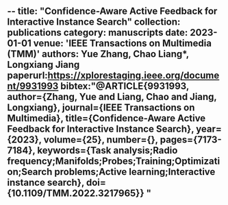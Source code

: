 --
title: "Confidence-Aware Active Feedback for Interactive Instance Search"
collection: publications
category: manuscripts
date: 2023-01-01
venue: 'IEEE Transactions on Multimedia (TMM)'
authors: Yue Zhang, <b>Chao Liang</b>*, Longxiang Jiang
paperurl:https://xplorestaging.ieee.org/document/9931993
bibtex:"@ARTICLE{9931993,
  author={Zhang, Yue and Liang, Chao and Jiang, Longxiang},
  journal={IEEE Transactions on Multimedia}, 
  title={Confidence-Aware Active Feedback for Interactive Instance Search}, 
  year={2023},
  volume={25},
  number={},
  pages={7173-7184},
  keywords={Task analysis;Radio frequency;Manifolds;Probes;Training;Optimization;Search problems;Active learning;Interactive instance search},
  doi={10.1109/TMM.2022.3217965}}
"
--

